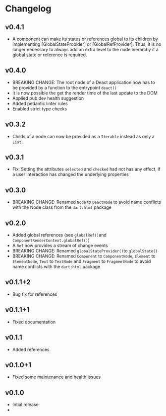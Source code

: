 # Changelog

## v0.4.1

- A component can make its states or references global to its children by implementing [GlobalStateProbider] or [GlobalRefProvider]. Thus, it is no longer necessary to always add an extra level to the node hierarchy if a global state or reference is required.

## v0.4.0

- BREAKING CHANGE: The root node of a Deact application now has to be provided by a function to the entrypoint ```deact()```
- It is now possible the get the render time of the last update to the DOM
- Applied pub.dev health suggestion
- Added pedantic linter rules
- Enabled strict type checks

## v0.3.2

- Childs of a node can now be provided as a ```Iterable``` instead as only a ```List```.

## v0.3.1

- Fix: Setting the attributes ```selected``` and ```checked``` had not has any effect, if a user interaction has changed the underlying properties

## v0.3.0

- BREAKING CHANGE: Renamed ```Node``` to ```DeactNode``` to avoid name conflicts with the Node class from the ```dart:html``` package

## v0.2.0

- Added global references (see ```globalRef()```and ```ComponentRenderContext.globalRef()```)
- A ```Ref``` now provides a stream of change events
- BREAKING CHANGE: Renamed ```globalStateProvider()```to ```globalState()```
- BREAKING CHANGE: Renamed ```Component``` to ```ComponentNode```, ```Element``` to ```ElementNode```, ```Text``` to ```TextNode``` and ```Fragment``` to ```FragmentNode``` to avoid name conflicts with the ```dart:html``` package

## v0.1.1+2

- Bug fix for references

## v0.1.1+1

- Fixed documentation

## v0.1.1

- Added references

## v0.1.0+1

- Fixed some maintenance and health issues

## v0.1.0

- Intial release
- 